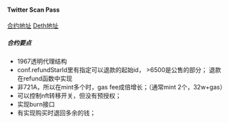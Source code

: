 #### Twitter Scan Pass

[合约地址](https://etherscan.io/address/0xd9372167ef419cfbbcd6483603ad15976364e557)
[Deth地址](https://etherscan.deth.net/token/0xd9372167ef419cfbbcd6483603ad15976364e557#code)


##### 合约要点
* 1967透明代理结构
* conf.refundStarId里有指定可以退款的起始id， >6500是公售的部分； 退款在refund函数中实现
* 非721A，所以在mint多个时，gas fee成倍增长；（通常mint 2个，32w+gas）
* 可以控制nft转移开关，但没有预授权；
* 实现burn接口
* 有实现购买时退回多余的钱；
